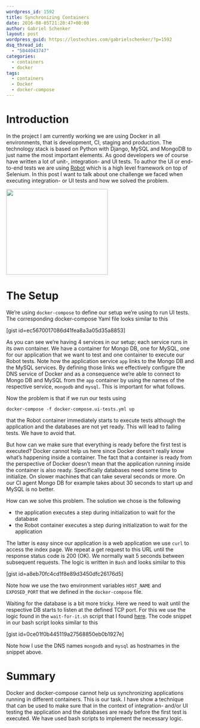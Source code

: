 ```yaml
---
wordpress_id: 1592
title: Synchronizing Containers
date: 2016-08-05T21:20:47+00:00
author: Gabriel Schenker
layout: post
wordpress_guid: https://lostechies.com/gabrielschenker/?p=1592
dsq_thread_id:
  - "5044043747"
categories:
  - containers
  - docker
tags:
  - containers
  - Docker
  - docker-compose
---
```

# Introduction

In the project I am currently working we are using Docker in all environments, that is development, CI, staging and production. The technology stack is based on Python with Django, MySQL and MongoDB to just name the most important elements. As good developers we of course have written a lot of unit-, integration- and UI tests. To author the UI or end-to-end tests we are using [Robot](http://robotframework.org/) which is a high level framework on top of Selenium. In this post I want to talk about one challenge we faced when executing integration- or UI tests and how we solved the problem.

[<img src="https://lostechies.com/gabrielschenker/files/2016/08/docker-whales-transparent.png" alt="" title="docker-whales-transparent" width="272" height="229" class="alignnone size-full wp-image-1600" />](https://lostechies.com/gabrielschenker/files/2016/08/docker-whales-transparent.png)

# The Setup

We&#8217;re using `docker-compose` to define our setup we&#8217;re using to run UI tests. The corresponding docker-compose Yaml file looks similar to this

[gist id=ec5670017086d41fea8a3a05d35a8853]

As you can see we&#8217;re having 4 services in our setup; each service runs in its own container. We have a container for Mongo DB, one for MySQL, one for our application that we want to test and one container to execute our Robot tests. Note how the application service `app` links to the Mongo DB and the MySQL services. By defining those links we effectively configure the DNS service of Docker and as a consequence we&#8217;re able to connect to Mongo DB and MySQL from the `app` container by using the names of the respective service, `mongodb` and `mysql`. This is important for what follows.

Now the problem is that if we run our tests using

`docker-compose -f docker-compose.ui-tests.yml up`

that the Robot container immediately starts to execute tests although the application and the databases are not yet ready. This will lead to failing tests. We have to avoid that.

But how can we make sure that everything is ready before the first test is executed? Docker cannot help us here since Docker doesn&#8217;t really know what&#8217;s happening inside a container. The fact that a container is ready from the perspective of Docker doesn&#8217;t mean that the application running inside the container is also ready. Specifically databases need some time to initialize. On slower machines that can take several seconds or more. On our CI agent Mongo DB for example takes about 30 seconds to start up and MySQL is no better.

How can we solve this problem. The solution we chose is the following

  * the application executes a step during initialization to wait for the database
  * the Robot container executes a step during initialization to wait for the application

The latter is easy since our application is a web application we use `curl` to access the index page. We repeat a get request to this URL until the response status code is 200 (OK). We normally wait 5 seconds between subsequent requests. The logic is written in `Bash` and looks similar to this

[gist id=a8eb70fc4cd1f8e89d3450dfc26176d5]

Note how we use the two environment variables `HOST_NAME` and `EXPOSED_PORT` that we defined in the `docker-compose` file.

Waiting for the database is a bit more tricky. Here we need to wait until the respective DB starts to listen at the defined TCP port. For this we use the logic found in the `wait-for-it.sh` script that I found [here](https://github.com/vishnubob/wait-for-it). The code snippet in our bash script looks similar to this

[gist id=0ce01f0b445119a27568850eb0b1927e]

Note how I use the DNS names `mongodb` and `mysql` as hostnames in the snippet above.

# Summary

Docker and docker-compose cannot help us synchronizing applications running in different containers. This is our task. I have show a technique that can be used to make sure that in the context of integration- and/or UI testing the application and the databases are ready before the first test is executed. We have used bash scripts to implement the necessary logic.
